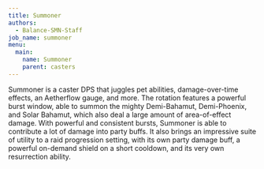 ```yaml
---
title: Summoner
authors:
  - Balance-SMN-Staff
job_name: summoner
menu:
  main:
    name: Summoner
    parent: casters
---
```

Summoner is a caster DPS that juggles pet abilities, damage-over-time effects, an Aetherflow gauge, and more. The rotation features a powerful burst window, able to summon the mighty Demi-Bahamut, Demi-Phoenix, and Solar Bahamut, which also deal a large amount of area-of-effect damage. With powerful and consistent bursts, Summoner is able to contribute a lot of damage into party buffs. It also brings an impressive suite of utility to a raid progression setting, with its own party damage buff, a powerful on-demand shield on a short cooldown, and its very own resurrection ability.